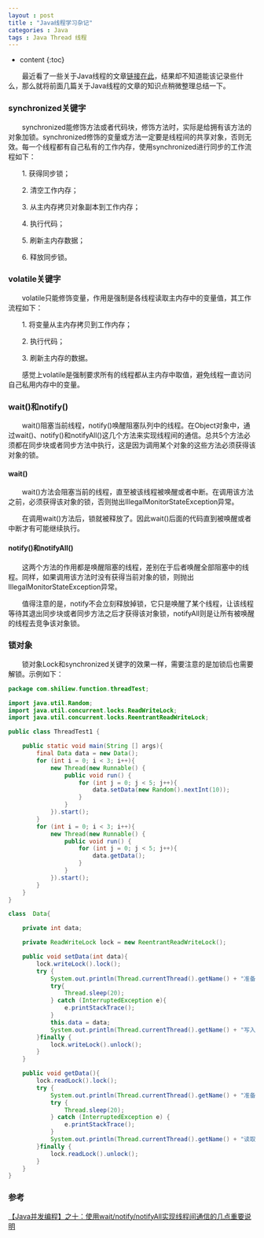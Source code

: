 ```yaml
---
layout : post
title : "Java线程学习杂记"
categories : Java
tags : Java Thread 线程
---
```


* content
{:toc}


　　最近看了一些关于Java线程的文章[链接在此](http://blog.csdn.net/ghsau/article/details/7421217)，结果却不知道能该记录些什么，那么就将前面几篇关于Java线程的文章的知识点稍微整理总结一下。





### synchronized关键字

　　synchronized能修饰方法或者代码块，修饰方法时，实际是给拥有该方法的对象加锁。synchronized修饰的变量或方法一定要是线程间的共享对象，否则无效。每一个线程都有自己私有的工作内存，使用synchronized进行同步的工作流程如下：

　　1. 获得同步锁；

　　2. 清空工作内存；

　　3. 从主内存拷贝对象副本到工作内存；

　　4. 执行代码；

　　5. 刷新主内存数据；

　　6. 释放同步锁。

### volatile关键字

　　volatile只能修饰变量，作用是强制是各线程读取主内存中的变量值，其工作流程如下：

　　1. 将变量从主内存拷贝到工作内存；

　　2. 执行代码；

　　3. 刷新主内存的数据。

　　感觉上volatile是强制要求所有的线程都从主内存中取值，避免线程一直访问自己私用内存中的变量。

### wait()和notify()

　　wait()阻塞当前线程，notify()唤醒阻塞队列中的线程。在Object对象中，通过wait()、notify()和notifyAll()这几个方法来实现线程间的通信。总共5个方法必须都在同步块或者同步方法中执行，这是因为调用某个对象的这些方法必须获得该对象的锁。

#### wait()

　　wait()方法会阻塞当前的线程，直至被该线程被唤醒或者中断。在调用该方法之前，必须获得该对象的锁，否则抛出IllegalMonitorStateException异常。

　　在调用wait()方法后，锁就被释放了。因此wait()后面的代码直到被唤醒或者中断才有可能继续执行。

#### notify()和notifyAll()

　　这两个方法的作用都是唤醒阻塞的线程，差别在于后者唤醒全部阻塞中的线程。同样，如果调用该方法时没有获得当前对象的锁，则抛出IllegalMonitorStateException异常。

　　值得注意的是，notify不会立刻释放掉锁，它只是唤醒了某个线程，让该线程等待其退出同步块或者同步方法之后才获得该对象锁，notifyAll则是让所有被唤醒的线程去竞争该对象锁。

### 锁对象

　　锁对象Lock和synchronized关键字的效果一样，需要注意的是加锁后也需要解锁。示例如下：

```java
package com.shiliew.function.threadTest;

import java.util.Random;
import java.util.concurrent.locks.ReadWriteLock;
import java.util.concurrent.locks.ReentrantReadWriteLock;

public class ThreadTest1 {

    public static void main(String [] args){
        final Data data = new Data();
        for (int i = 0; i < 3; i++){
            new Thread(new Runnable() {
                public void run() {
                    for (int j = 0; j < 5; j++){
                        data.setData(new Random().nextInt(10));
                    }
                }
            }).start();
        }
        for (int i = 0; i < 3; i++){
            new Thread(new Runnable() {
                public void run() {
                    for (int j = 0; j < 5; j++){
                        data.getData();
                    }
                }
            }).start();
        }
    }
}

class  Data{

    private int data;

    private ReadWriteLock lock = new ReentrantReadWriteLock();

    public void setData(int data){
        lock.writeLock().lock();
        try {
            System.out.println(Thread.currentThread().getName() + "准备写入数据");
            try{
                Thread.sleep(20);
            } catch (InterruptedException e){
                e.printStackTrace();
            }
            this.data = data;
            System.out.println(Thread.currentThread().getName() + "写入" + this.data);
        }finally {
            lock.writeLock().unlock();
        }
    }

    public void getData(){
        lock.readLock().lock();
        try {
            System.out.println(Thread.currentThread().getName() + "准备读取数据");
            try {
                Thread.sleep(20);
            } catch (InterruptedException e) {
                e.printStackTrace();
            }
            System.out.println(Thread.currentThread().getName() + "读取" + this.data);
        }finally {
            lock.readLock().unlock();
        }
    }
}
```

### 参考

[【Java并发编程】之十：使用wait/notify/notifyAll实现线程间通信的几点重要说明](http://blog.csdn.net/ns_code/article/details/17225469)